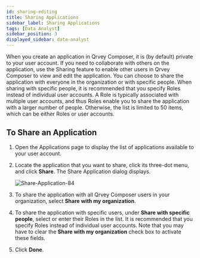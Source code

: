 ```yaml
---
id: sharing-editing
title: Sharing Applications
sidebar_label: Sharing Applications
tags: [Data Analyst]
sidebar_position: 3
displayed_sidebar: data-analyst
---
```


<div style={{textAlign: "justify"}}>

When you create an application in Qrvey Composer, it is (by default) private to your user account. If you need to collaborate with others on the application, use the Sharing feature to enable other users in Qrvey Composer to view and edit the application. You can choose to share the application with everyone in the organization or with specific people. When sharing with specific people, it is recommended that you specify Roles instead of individual user accounts. A Role is typically associated with multiple user accounts, and thus Roles enable you to share the application with a larger number of people. Otherwise, the list is limited to 50 items, which can be either Roles or user accounts. 

## To Share an Application
1. Open the Applications page to display the list of applications available to your user account. 
2. Locate the application that you want to share, click its three-dot menu, and click **Share**. The Share Application dialog displays.  

   ![Share-Application-84](https://s3.amazonaws.com/cdn.qrvey.com/documentation_assets/partner-portal/bulk_uploads/version_84/Share-Application-84.png)  
   
3. To share the application with all Qrvey Composer users in your organization, select **Share with my organization**. 
4. To share the application with specific users, under **Share with specific people**, select or enter their Roles in the list. It is recommended that you specify Roles instead of individual user accounts. Note that you may have to clear the **Share with my organization** check box to activate these fields. 
5. Click **Done**. 


</div>